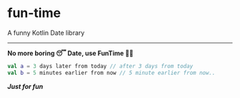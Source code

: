 # fun-time
A funny Kotlin Date library

---

**No more boring 😴 Date, use FunTime 🥳😋**

```kotlin
val a = 3 days later from today // after 3 days from today
val b = 5 minutes earlier from now // 5 minute earlier from now..
```

***Just for fun***
